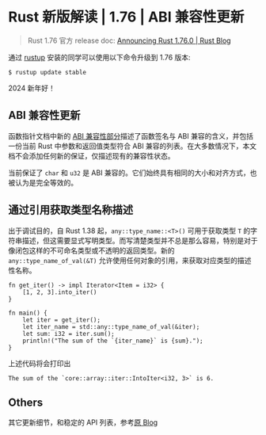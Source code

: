 # Rust 新版解读 | 1.76 | ABI 兼容性更新

> Rust 1.76 官方 release doc: [Announcing Rust 1.76.0 | Rust Blog](https://blog.rust-lang.org/2024/02/08/Rust-1.76.0.html)

通过 [rustup](https://www.rust-lang.org/tools/install) 安装的同学可以使用以下命令升级到 1.76 版本:

```shell
$ rustup update stable
```

2024 新年好！

## ABI 兼容性更新

函数指针文档中新的 [ABI 兼容性部分](https://doc.rust-lang.org/stable/std/primitive.fn.html#abi-compatibility)描述了函数签名与 ABI 兼容的含义，并包括一份当前 Rust 中参数和返回值类型符合 ABI 兼容的列表。在大多数情况下，本文档不会添加任何新的保证，仅描述现有的兼容性状态。

当前保证了 `char` 和 `u32` 是 ABI 兼容的。它们始终具有相同的大小和对齐方式，也被认为是完全等效的。

## 通过引用获取类型名称描述

出于调试目的，自 Rust 1.38 起，`any::type_name::<T>()` 可用于获取类型 `T` 的字符串描述，但这需要显式写明类型。而写清楚类型并不总是那么容易，特别是对于像闭包这样的不可命名类型或不透明的返回类型。新的 `any::type_name_of_val(&T)` 允许使用任何对象的引用，来获取对应类型的描述性名称。

```rust,ignore,mdbook-runnable
fn get_iter() -> impl Iterator<Item = i32> {
    [1, 2, 3].into_iter()
}

fn main() {
    let iter = get_iter();
    let iter_name = std::any::type_name_of_val(&iter);
    let sum: i32 = iter.sum();
    println!("The sum of the `{iter_name}` is {sum}.");
}
```

上述代码将会打印出

```text
The sum of the `core::array::iter::IntoIter<i32, 3>` is 6.
```

## Others

其它更新细节，和稳定的 API 列表，参考[原 Blog](https://blog.rust-lang.org/2024/02/08/Rust-1.76.0.html#stabilized-apis)
